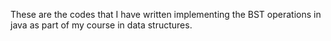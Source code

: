 These are the codes that I have written implementing the BST operations in java as part of my course in data structures.
